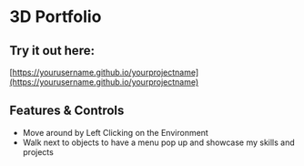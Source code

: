 # 3D Portfolio

## Try it out here:
[https://yourusername.github.io/yourprojectname](https://yourusername.github.io/yourprojectname)

## Features & Controls
- Move around by Left Clicking on the Environment
- Walk next to objects to have a menu pop up and showcase my skills and projects
